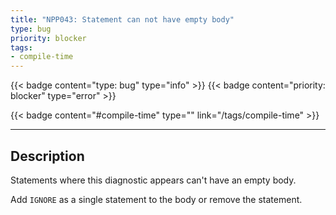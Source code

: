 ```yaml
---
title: "NPP043: Statement can not have empty body"
type: bug
priority: blocker
tags:
- compile-time 
---
```


{{< badge content="type: bug" type="info" >}}
{{< badge content="priority: blocker" type="error" >}}


{{< badge content="#compile-time" type="" link="/tags/compile-time" >}}

---

## Description
Statements where this diagnostic appears can't have an empty body.

Add `IGNORE` as a single statement to the body or remove the statement.

